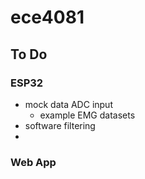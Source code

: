 # ece4081

## To Do

### ESP32

- mock data ADC input
    - example EMG datasets
- software filtering
- 

### Web App
